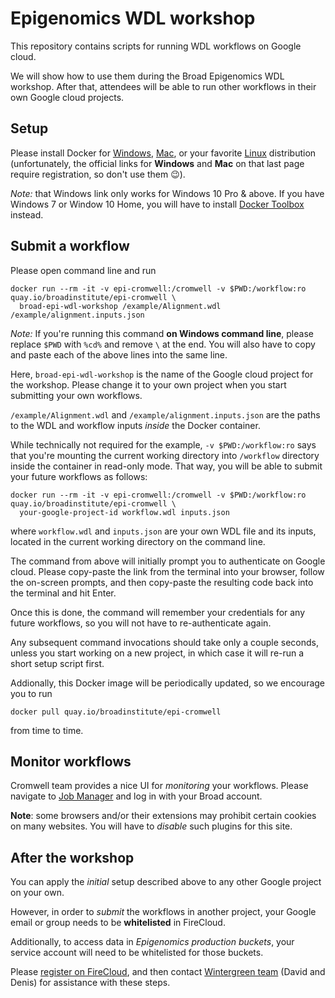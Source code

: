# Epigenomics WDL workshop

This repository contains scripts
for running WDL workflows on Google cloud.

We will show how to use them during the Broad Epigenomics WDL workshop.
After that, attendees will be able to run other workflows in their
own Google cloud projects.

## Setup

Please install Docker for
[Windows](https://download.docker.com/win/stable/Docker%20for%20Windows%20Installer.exe),
[Mac](https://download.docker.com/mac/stable/Docker.dmg),
or your favorite
[Linux](https://docs.docker.com/install/#supported-platforms) distribution
(unfortunately, the official links for **Windows** and **Mac** on that last page
require registration, so don't use them 😉).

*Note:* that Windows link only works for Windows 10 Pro & above.
If you have Windows 7 or Window 10 Home, you will have to install
[Docker Toolbox](https://docs.docker.com/toolbox/toolbox_install_windows/) instead.

## Submit a workflow

Please open command line and run
```
docker run --rm -it -v epi-cromwell:/cromwell -v $PWD:/workflow:ro quay.io/broadinstitute/epi-cromwell \
  broad-epi-wdl-workshop /example/Alignment.wdl /example/alignment.inputs.json
```
*Note:* If you're running this command **on Windows command line**,
please replace `$PWD` with `%cd%` and remove `\` at the end.
You will also have to copy and paste each of the above lines
into the same line.

Here, `broad-epi-wdl-workshop` is the name of the Google cloud project
for the workshop. Please change it to your own project when you
start submitting your own workflows.

`/example/Alignment.wdl` and `/example/alignment.inputs.json`
are the paths to the WDL and workflow inputs *inside* the Docker
container.

While technically not required for the example,
`-v $PWD:/workflow:ro` says that you're mounting the
current working directory into `/workflow` directory
inside the container in read-only mode.
That way, you will be able to submit
your future workflows as follows:
```
docker run --rm -it -v epi-cromwell:/cromwell -v $PWD:/workflow:ro quay.io/broadinstitute/epi-cromwell \
  your-google-project-id workflow.wdl inputs.json
```
where `workflow.wdl` and `inputs.json` are your own
WDL file and its inputs, located in the current
working directory on the command line.

The command from above will initially prompt you to
authenticate on Google cloud. Please copy-paste the
link from the terminal into your browser, follow the
on-screen prompts, and then copy-paste the resulting
code back into the terminal and hit Enter.

Once this is done, the command will remember your
credentials for any future workflows, so you
will not have to re-authenticate again.

Any subsequent command invocations should take
only a couple seconds, unless you start working on
a new project, in which case it will
re-run a short setup script first.

Addionally, this Docker image will be periodically
updated, so we encourage you to run
```
docker pull quay.io/broadinstitute/epi-cromwell
```
from time to time.

## Monitor workflows

Cromwell team provides a nice UI for *monitoring* your workflows.
Please navigate to [Job Manager](https://job-manager.caas-prod.broadinstitute.org/)
and log in with your Broad account.

**Note**: some browsers and/or their extensions may prohibit
certain cookies on many websites. You will have to *disable*
such plugins for this site.

## After the workshop

You can apply the *initial* setup described above
to any other Google project on your own.

However, in order to *submit* the workflows in
another project, your Google email or group
needs to be **whitelisted** in FireCloud.

Additionally, to access data in *Epigenomics production buckets*,
your service account will need to be whitelisted for
those buckets.

Please [register on FireCloud](https://software.broadinstitute.org/firecloud/documentation/article?id=6816),
and then contact [Wintergreen team](mailto:wintergreen@broadinstitute.org) (David and Denis)
for assistance with these steps.
